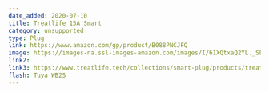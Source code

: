 ```yaml
---
date_added: 2020-07-10
title: Treatlife 15A Smart
category: unsupported
type: Plug
link: https://www.amazon.com/gp/product/B088PNCJFQ
image: https://images-na.ssl-images-amazon.com/images/I/61XQtxaQ2YL._SL1500_.jpg
link2: 
link3: https://www.treatlife.tech/collections/smart-plug/products/treatlife-wifi-smart-plug-mini-plug-in-outlet-works-with-amazon-alexa-google-assistant-no-hub-required
flash: Tuya WB2S
---
```

